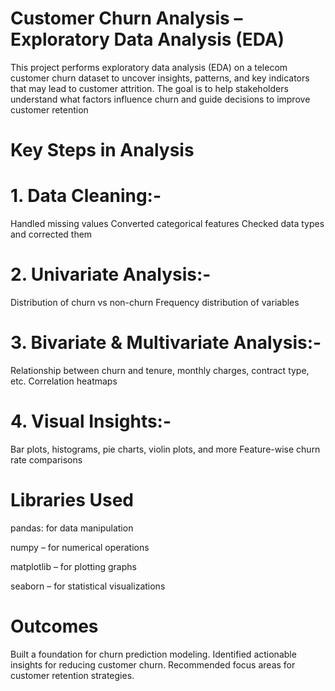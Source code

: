 # Customer Churn Analysis – Exploratory Data Analysis (EDA)

This project performs exploratory data analysis (EDA)
on a telecom customer churn dataset to uncover insights, patterns, and key indicators that may lead to customer attrition. 
The goal is to help stakeholders understand what factors influence churn and guide decisions to improve customer retention

# Key Steps in Analysis

# 1. Data Cleaning:-
Handled missing values
Converted categorical features
Checked data types and corrected them

# 2. Univariate Analysis:-
Distribution of churn vs non-churn
Frequency distribution of variables

# 3. Bivariate & Multivariate Analysis:-
Relationship between churn and tenure, monthly charges, contract type, etc.
Correlation heatmaps

# 4. Visual Insights:-
Bar plots, histograms, pie charts, violin plots, and more
Feature-wise churn rate comparisons

# Libraries Used

pandas:  for data manipulation

numpy – for numerical operations

matplotlib – for plotting graphs

seaborn – for statistical visualizations

# Outcomes

Built a foundation for churn prediction modeling.
Identified actionable insights for reducing customer churn.
Recommended focus areas for customer retention strategies.


